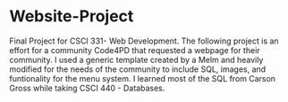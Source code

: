 # Website-Project

Final Project for CSCI 331- Web Development. The following project is an effort for a community Code4PD that requested a webpage for their community.
I used a generic template created by a Melm and heavily modified for the needs of the community to include SQL, images, and funtionality for the menu system. I learned most of the 
SQL from Carson Gross while taking CSCI 440 - Databases.
